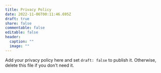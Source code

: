 ```yaml
---
title: Privacy Policy
date: 2022-11-06T00:11:46.695Z
draft: true
share: false
commentable: false
editable: false
header:
  caption: ""
  image: ""
---
```


Add your privacy policy here and set `draft: false` to publish it. Otherwise, delete this file if you don't need it.
